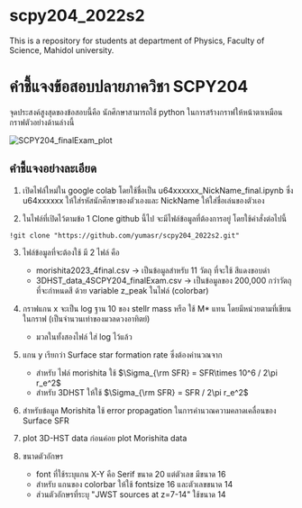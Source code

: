 # scpy204_2022s2
This is a repository for students at department of Physics, Faculty of Science, Mahidol university. 

# คำชี้แจงข้อสอบปลายภาควิชา SCPY204 
จุดประสงค์สูงสุดของข้อสอบนี้คือ นักศึกษาสามารถใช้ python ในการสร้างกราฟให้หน้าตาเหมือนกราฟตัวอย่างด้านล่างนี้ 

![SCPY204_finalExam_plot](https://user-images.githubusercontent.com/52993686/235397567-575b9d16-a70a-4d79-a69f-52e18c85d6ce.png)


## คำชี้แจงอย่างละเอียด
1. เปิดไฟล์ใหม่ใน google colab โดยใช้ชื่อเป็น u64xxxxxx_NickName_final.ipynb ซึ่ง u64xxxxxx ให้ใส่รหัสนักศึกษาของตัวเองและ NickName ให้ใส่ชื่อเล่นของตัวเอง

2. ในไฟล์ที่เปิดไว้ตามข้อ 1 Clone github นี้ไป จะมีไฟล์ข้อมูลที่ต้องการอยู่ โดยใช้คำสั่งต่อไปนี้ 
```
!git clone "https://github.com/yumasr/scpy204_2022s2.git"
```

3. ไฟล์ข้อมูลที่จะต้องใช้ มี 2 ไฟล์ คือ 
    - morishita2023_4final.csv -> เป็นข้อมูลสำหรับ 11 วัตถุ ที่จะใช้ สีแดงขอบดำ 
    - 3DHST_data_4SCPY204_finalExam.csv -> เป็นข้อมูลของ 200,000 กว่าวัตถุที่จะกำหนดสี ด้วย variable z_peak ในไฟล์ (colorbar)

4. กราฟแกน x จะเป็น log ฐาน 10 ของ stellr mass หรือ ใช้ M* แทน โดยมีหน่วยตามที่เขียนในกราฟ (เป็นจำนวนเท่าของมวลดวงอาทิตย์) 
    - มวลในทั้งสองไฟล์ ใส่ log ไว้แล้ว 
    
5. แกน y เรียกว่า Surface star formation rate ซึ่งต้องคำนวณจาก 
    - สำหรับ ไฟล์ morishita ใช้ $\Sigma_{\rm SFR} = SFR\times 10^6 / 2\pi r_e^2$
    - สำหรับ 3DHST ให้ใช้ $\Sigma_{\rm SFR} = SFR / 2\pi r_e^2$

6. สำหรับข้อมูล Morishita ใช้ error propagation ในการคำนวณความคลาดเคลื่อนของ Surface SFR 

7. plot 3D-HST data ก่อนค่อย plot Morishita data

8. ขนาดตัวอักษร
    - font ที่ใช้ระบุแกน X-Y คือ Serif ขนาด 20 แต่ตัวเลข มีขนาด 16 
    - สำหรับ แกนของ colorbar ให้ใช้ fontsize 16 และตัวเลขขนาด 14
    - ส่วนตัวอักษรที่ระบุ "JWST sources at z=7-14" ใช้ขนาด 14 
    
